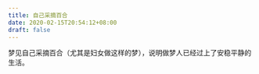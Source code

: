 ```yaml
---
title: 自己采摘百合
date: 2020-02-15T20:54:12+08:00
draft: false
---
```


梦见自己采摘百合（尤其是妇女做这样的梦），说明做梦人已经过上了安稳平静的生活。
